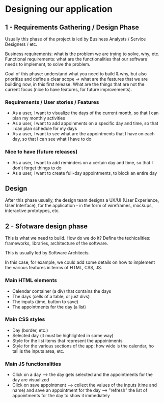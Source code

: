 # Designing our application

## 1 - Requirements Gathering / Design Phase

Usually this phase of the project is led by Business Analysts / Service Designers / etc.

Business requirements: what is the problem we are trying to solve, why, etc.
Functional requirements: what are the functionalities that our software needs to implement, to solve the problem.

Goal of this phase: understand what you need to build & why, but also prioritize
and define a clear scope -> what are the features that we are building now, in this first release.
What are the things that are not the current focus (nice to have features, for future improvements).

### Requirements / User stories / Features

- As a user, I want to visualize the days of the current month, so that I can plan my monthly activities
- As a user, I want to add appoinments on a specific day and time, so that I can plan schedule for my days
- As a user, I want to see what are the appointments that I have on each day, so that I can see what I have to do

### Nice to have (future releases)

- As a user, I want to add reminders on a certain day and time, so that I don't forget things to do
- As a user, I want to create full-day appointments, to block an entire day

## Design

After this phase usually, the design team designs a UX/UI (User Experience, User Interface), for
the application - in the form of wireframes, mockups, interactive prototypes, etc.

## 2 - Sfotware design phase

This is what we need to build. How do we do it?
Define the techicalities: frameworks, libraries, architecture of the software.

This is usually led by Software Architects.

In this case, for example, we could add some details on how to implement the various features
in terms of HTML, CSS, JS.

### Main HTML elements

- Calendar container (a div) that contains the days
- The days (cells of a table, or just divs)
- The inputs (time, button to save)
- The appointments for the day (a list)

### Main CSS styles

- Day (border, etc.)
- Selected day (it must be highlighted in some way)
- Style for the list items that represent the appointments
- Style for the various sections of the app: how wide is the calendar, ho tall is the inputs area, etc.

### Main JS functionalities

- Click on a day --> the day gets selected and the appointments for the day are visualized
- Click on save appointment
    --> collect the values of the inputs (time and name) and save an appointment for the day
    --> "refresh" the list of appointments for the day to show it immediately
